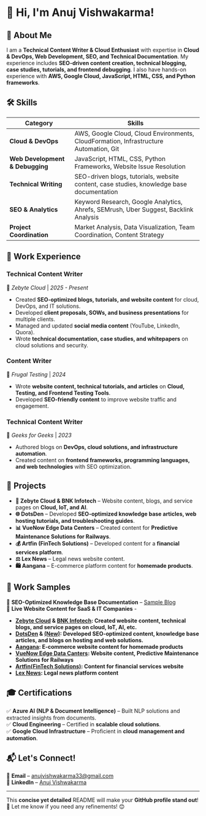 # 👋 Hi, I'm Anuj Vishwakarma!  

## 🚀 About Me  
I am a **Technical Content Writer & Cloud Enthusiast** with expertise in **Cloud & DevOps, Web Development, SEO, and Technical Documentation**. My experience includes **SEO-driven content creation, technical blogging, case studies, tutorials, and frontend debugging**. I also have hands-on experience with **AWS, Google Cloud, JavaScript, HTML, CSS, and Python frameworks**.  

## 🛠️ Skills  

| Category                     | Skills |
|------------------------------|----------------------------------------------------------------|
| **Cloud & DevOps**           | AWS, Google Cloud, Cloud Environments, CloudFormation, Infrastructure Automation, Git |
| **Web Development & Debugging** | JavaScript, HTML, CSS, Python Frameworks, Website Issue Resolution |
| **Technical Writing**        | SEO-driven blogs, tutorials, website content, case studies, knowledge base documentation |
| **SEO & Analytics**          | Keyword Research, Google Analytics, Ahrefs, SEMrush, Uber Suggest, Backlink Analysis |
| **Project Coordination**     | Market Analysis, Data Visualization, Team Coordination, Content Strategy |

## 💼 Work Experience  

### **Technical Content Writer**  
📍 *Zebyte Cloud* | *2025 - Present*  
- Created **SEO-optimized blogs, tutorials, and website content** for cloud, DevOps, and IT solutions.  
- Developed **client proposals, SOWs, and business presentations** for multiple clients.  
- Managed and updated **social media content** (YouTube, LinkedIn, Quora).  
- Wrote **technical documentation, case studies, and whitepapers** on cloud solutions and security.  

### **Content Writer**  
📍 *Frugal Testing* | *2024*  
- Wrote **website content, technical tutorials, and articles** on **Cloud, Testing, and Frontend Testing Tools**.  
- Developed **SEO-friendly content** to improve website traffic and engagement.  

### **Technical Content Writer**  
📍 *Geeks for Geeks* | *2023*  
- Authored blogs on **DevOps, cloud solutions, and infrastructure automation**.  
- Created content on **frontend frameworks, programming languages, and web technologies** with SEO optimization.  

## 📌 Projects  

- **🚀 Zebyte Cloud & BNK Infotech** – Website content, blogs, and service pages on **Cloud, IoT, and AI**.  
- **🌐 DotsDen** – Developed **SEO-optimized knowledge base articles, web hosting tutorials, and troubleshooting guides**.  
- **📊 VueNow Edge Data Centers** – Created content for **Predictive Maintenance Solutions for Railways**.  
- **💰 Artfin (FinTech Solutions)** – Developed content for a **financial services platform**.  
- **⚖️ Lex News** – Legal news website content.  
- **🛍️ Aangana** – E-commerce platform content for **homemade products**.  

## 📄 Work Samples  

🔹 **SEO-Optimized Knowledge Base Documentation** – [Sample Blog](https://www.dotsden.com/knowledgebase/17/cPanel)  
🔹 **Live Website Content for SaaS & IT Companies** -
- **[Zebyte Cloud](https://www.zebytecloud.com/) & [BNK Infotech](https://www.bnkinfotech.com/): Created website content, technical blogs, and service pages on cloud, IoT, AI, etc.**
- **[DotsDen](https://www.dotsden.com/) & [(New)](https://dev7.zebytecloud.in/): Developed SEO-optimized content, knowledge base articles, and blogs on hosting and web solutions.**
- **[Aangana](https://aangana.com/): E-commerce website content for homemade products**
- **[VueNow Edge Data Canters](https://vuenowonline.com/): Website content, Predictive Maintenance Solutions for Railways**
- **[Artfin(FinTech Solutions)](https://artfin.zebytecloud.in/): Content for financial services website**
- **[Lex News](https://dev.zebytecloud.in/): Legal news platform content**

## 🎓 Certifications  

✅ **Azure AI (NLP & Document Intelligence)** – Built NLP solutions and extracted insights from documents.  
✅ **Cloud Engineering** – Certified in **scalable cloud solutions**.  
✅ **Google Cloud Infrastructure** – Proficient in **cloud management and automation**.  

## 📬 Let's Connect!  

📩 **Email** – anujvishwakarma33@gmail.com  
🔗 **LinkedIn** – [Anuj Vishwakarma](#)   

---

This **concise yet detailed** README will make your **GitHub profile stand out**! 🚀 Let me know if you need any refinements! 😊  
